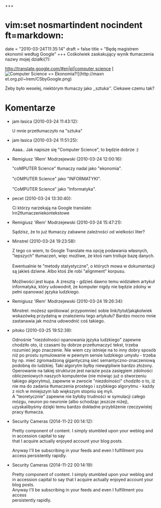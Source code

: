 +++
# vim:set nosmartindent nocindent ft=markdown:
date = "2010-03-24T11:35:14"
draft = false
title = "Będę magistrem ekonomii według Google"
+++
Cośkolwiek zaskakujący wynik tłumaczenia nazwy mojej działki(?):

[http://translate.google.com/#en|pl|computer
science](http://translate.google.com/#en|pl|computer%20science) [![Computer
Science == Ekonomia?!](http://maxnet.org.pl/~lrem/CSbyGoogle.png)](http://maxn
et.org.pl/~lrem/CSbyGoogle.png)

Żeby było weselej, niektórym tłumaczy jako ,,sztuka''. Ciekawe czemu tak?

# Komentarze

* jam łasica (2010-03-24 11:43:12): <p>U mnie przetłumaczyło na
  &quot;sztuka&quot;</p>
* jam łasica (2010-03-24 11:51:25): <p>Aaaa.. Jak napisze się &quot;Computer
  Science&quot;, to będzie dobrze :)</p>
* Remigiusz 'lRem' Modrzejewski (2010-03-24 12:00:16): <p>&quot;coMPUTER
  Science&quot; tłumaczy nadal jako &quot;ekonomia&quot;. <br />  <br />
  &quot;cOMPUTER Science&quot; jako &quot;INFORMATYKI&quot;.<br />  <br />
  &quot;CoMPUTER Science&quot; jako &quot;Informatyka&quot;.</p>
* pecet (2010-03-24 13:30:40): <p>Ci którzy narzekają na Google translate:<br />
  lrn2tłumaczeniekontekstowe</p>
* Remigiusz 'lRem' Modrzejewski (2010-03-24 15:47:21): <p>Sądzisz, że to już
  tłumaczy zabawne zależności od wielkości liter?</p>
* Minstrel (2010-03-24 19:23:58): <p>Z tego co wiem, to Google Translate ma
  opcję podawania własnych, &quot;lepszych&quot; tłumaczeń, więc możliwe, że
  ktoś nam trolluje bazę danych.<br />  <br />  Ewentualnie te &quot;metody
  statystyczne&quot;, o których mowa w dokumentacji są jakieś dziwne. Albo ktoś
  źle robi &quot;alignment&quot; korpusu.<br />  <br />  Możliwości jest kupa. A
  zresztą - gdzieś dawno temu widziałem artykuł informatyka, który udowodnił, że
  komputer nigdy nie będzie zdolny w pełni opanować języka ludzkiego.</p>
* Remigiusz 'lRem' Modrzejewski (2010-03-24 19:26:34): <p>Minstrel: możesz
  spróbować przypomnieć sobie link/tytuł/jakąkolwiek wskazówkę przydatną w
  znalezieniu tego artykułu? Bardzo mocno mnie zastanawia jak można udowodnić
  coś takiego.</p>
* pitoko (2010-03-25 19:52:39): <p>Odnośnie &quot;niezdolności opanowania języka
  ludzkiego&quot; zapewne chodziło oto, iż czasami by dobrze przetłumaczyć
  tekst, trzeba rozumieć jego znaczenie. Nie wiem czy istnieje na to inny dobry
  sposób niż po prostu symulowanie w pewnym sensie ludzkiego umysłu - trzeba by
  np. mieć zgromadzoną gigantyczną sieć semantyczno-znaczeniową podobną do
  ludzkiej. Taki algorytm byłby niewątpliwie bardzo złożony. Operowanie na
  takiej strukturze jest narazie poza zasięgiem zdolności obliczeniowych naszych
  komputerów (nie mówiąc już o stworzeniu takiego algorytmu), zapewne w zwrocie
  &quot;niezdolności&quot; chodziło o to, iż nie ma do zadania tłumaczenia
  prostego i szybkiego algorytmu - każdy z nich w mniejszym lub większym stopniu
  się myli.<br />  A &quot;teoretycznie&quot; zapewne nie byłoby trudności w
  symulacji całego mózgu, neuron po neuronie (albo schodząc jeszcze niżej),
  uzyskalibyśmy dzięki temu bardzo dokładne przybliżenie rzeczywistej pracy
  tłumacza.</p>
* Security Cameras (2014-11-22 00:14:12): <p>Pretty component of content. I
  simply stumbled upon your weblog and in accession capital to say <br /> that I
  acquire actually enjoyed account your blog posts.</p>  <p>Anyway I'll be
  subscribing in your feeds and even I fulfillment you access persistently
  rapidly.</p>
* Security Cameras (2014-11-22 00:14:19): <p>Pretty component of content. I
  simply stumbled upon your weblog and <br /> in accession capital to say that I
  acquire actually enjoyed account your blog posts.<br /> Anyway I'll be
  subscribing in your feeds and even I fulfillment you access <br />
  persistently rapidly.</p>

